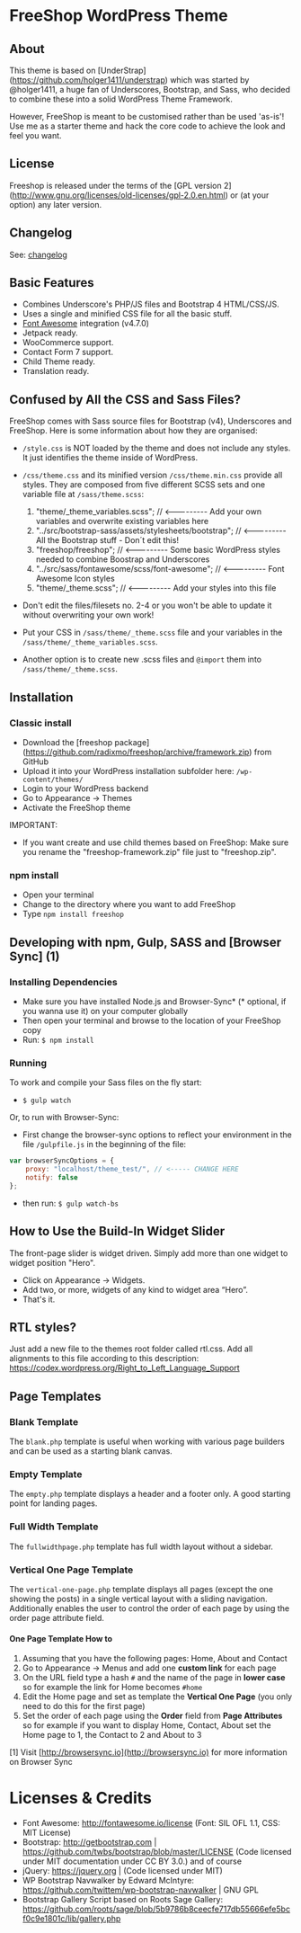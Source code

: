 # FreeShop WordPress Theme

## About

This theme is based on [UnderStrap] (https://github.com/holger1411/understrap) which was started by @holger1411, a huge fan of Underscores, Bootstrap, and Sass, who decided to combine these into a solid WordPress Theme Framework.

However, FreeShop is meant to be customised rather than be used 'as-is'! Use me as a starter theme and hack the core code to achieve the look and feel you want.

## License
Freeshop is released under the terms of the [GPL version 2] (http://www.gnu.org/licenses/old-licenses/gpl-2.0.en.html) or (at your option) any later version.

## Changelog
See: [changelog](CHANGELOG.md)

## Basic Features

- Combines Underscore's PHP/JS files and Bootstrap 4 HTML/CSS/JS.
- Uses a single and minified CSS file for all the basic stuff.
- [Font Awesome](http://fortawesome.github.io/Font-Awesome/) integration (v4.7.0)
- Jetpack ready.
- WooCommerce support.
- Contact Form 7 support.
- Child Theme ready.
- Translation ready.

## Confused by All the CSS and Sass Files?

FreeShop comes with Sass source files for Bootstrap (v4), Underscores and FreeShop. Here is some information about how they are organised:

- `/style.css` is NOT loaded by the theme and does not include any styles. It just identifies the theme inside of WordPress. 
- `/css/theme.css` and its minified version `/css/theme.min.css` provide all styles. They are composed from five different SCSS sets and one variable file at `/sass/theme.scss`:

  1. "theme/_theme_variables.scss";  // <--------- Add your own variables and overwrite existing variables here
  2. "../src/bootstrap-sass/assets/stylesheets/bootstrap";  // <--------- All the Bootstrap stuff - Don´t edit this!
  3. "freeshop/freeshop"; // <--------- Some basic WordPress styles needed to combine Boostrap and Underscores
  4. "../src/sass/fontawesome/scss/font-awesome"; // <--------- Font Awesome Icon styles
  5. "theme/_theme.scss";  // <--------- Add your styles into this file

- Don't edit the files/filesets no. 2-4 or you won't be able to update it without overwriting your own work!
- Put your CSS in `/sass/theme/_theme.scss` file and your variables in the `/sass/theme/_theme_variables.scss`.
- Another option is to create new .scss files and `@import` them into `/sass/theme/_theme.scss`.

## Installation

### Classic install
- Download the [freeshop package] (https://github.com/radixmo/freeshop/archive/framework.zip) from GitHub
- Upload it into your WordPress installation subfolder here: `/wp-content/themes/`
- Login to your WordPress backend
- Go to Appearance → Themes
- Activate the FreeShop theme

IMPORTANT: 
- If you want create and use child themes based on FreeShop: Make sure you rename the "freeshop-framework.zip" file just to "freeshop.zip".

### npm install
- Open your terminal
- Change to the directory where you want to add FreeShop
- Type `npm install freeshop`

## Developing with npm, Gulp, SASS and [Browser Sync] (1)

### Installing Dependencies
- Make sure you have installed Node.js and Browser-Sync* (* optional, if you wanna use it) on your computer globally
- Then open your terminal and browse to the location of your FreeShop copy
- Run: `$ npm install`

### Running

To work and compile your Sass files on the fly start:

- `$ gulp watch`

Or, to run with Browser-Sync:

- First change the browser-sync options to reflect your environment in the file `/gulpfile.js` in the beginning of the file:
```javascript
var browserSyncOptions = {
    proxy: "localhost/theme_test/", // <----- CHANGE HERE
    notify: false
};
```
- then run: `$ gulp watch-bs`

## How to Use the Build-In Widget Slider

The front-page slider is widget driven. Simply add more than one widget to widget position "Hero".
- Click on Appearance → Widgets.
- Add two, or more, widgets of any kind to widget area “Hero”.
- That's it.

## RTL styles?
Just add a new file to the themes root folder called rtl.css. Add all alignments to this file according to this description:
https://codex.wordpress.org/Right_to_Left_Language_Support

## Page Templates

### Blank Template

The `blank.php` template is useful when working with various page builders and can be used as a starting blank canvas.

### Empty Template

The `empty.php` template displays a header and a footer only. A good starting point for landing pages.

### Full Width Template

The `fullwidthpage.php` template has full width layout without a sidebar.

### Vertical One Page Template

The `vertical-one-page.php` template displays all pages (except the one showing the posts) in a single vertical layout with a sliding navigation.
Additionally enables the user to control the order of each page by using the order page attribute field.

#### One Page Template How to

 1. Assuming that you have the following pages: Home, About and Contact
 2. Go to Appearance → Menus and add one **custom link** for each page
 3. On the URL field type a hash `#` and the name of the page in **lower case** so for example the link for Home becomes `#home`
 4. Edit the Home page and set as template the **Vertical One Page** (you only need to do this for the first page)
 5. Set the order of each page using the **Order** field from **Page Attributes** so for example if you want to display Home,
 Contact, About set the Home page to 1, the Contact to 2 and About to 3

[1] Visit [http://browsersync.io](http://browsersync.io) for more information on Browser Sync

Licenses & Credits
=
- Font Awesome: http://fontawesome.io/license (Font: SIL OFL 1.1, CSS: MIT License)
- Bootstrap: http://getbootstrap.com | https://github.com/twbs/bootstrap/blob/master/LICENSE (Code licensed under MIT documentation under CC BY 3.0.)
and of course
- jQuery: https://jquery.org | (Code licensed under MIT)
- WP Bootstrap Navwalker by Edward McIntyre: https://github.com/twittem/wp-bootstrap-navwalker | GNU GPL
- Bootstrap Gallery Script based on Roots Sage Gallery: https://github.com/roots/sage/blob/5b9786b8ceecfe717db55666efe5bcf0c9e1801c/lib/gallery.php